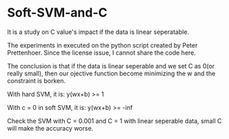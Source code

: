 # Soft-SVM-and-C

It is a study on C value's impact if the data is linear seperatable.

The experiments in executed on the python script created by Peter Prettenhoer. Since the license issue, I cannot share the code here.

The conclusion is that if the data is linear seperable and we set C as 0(or really small), then our ojective function become minimizing the w and the  constraint is borken.

With hard SVM, it is: y(wx+b) >= 1

With c = 0 in soft SVM, it is: y(wx+b) >= -inf

Check the SVM with C = 0.001 and C = 1 with linear seperable data, small C will make the accuracy worse.
